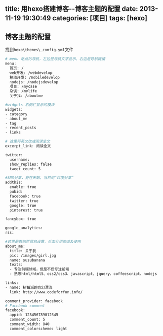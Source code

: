 title: 用hexo搭建博客--博客主题的配置
date: 2013-11-19 19:30:49
categories: [项目]
tags: [hexo]
---

博客主题的配置
------------------

找到`hexo\themes\_config.yml`文件

<!--more-->

```sh
# menu 站点的导航，左边是导航文字显示，右边是导航链接
menu:
  首页: /
  web开发: /webdevelop
  移动开发: /mobiledevelop
  nodejs: /nodejsdevelop
  项目: /mycase
  杂谈: /mylife
  关于我: /aboutme

#widgets 右侧栏显示的模块
widgets:
- category
- about_me
- tag
- recent_posts
- links

# 这里将英文改成阅读全文
excerpt_link: 阅读全文

twitter:
  username:
  show_replies: false
  tweet_count: 5

#SNS分享，身在天朝，当然用“百度分享”
addthis:
  enable: true
  pubid:
  facebook: true
  twitter: true
  google: true
  pinterest: true

fancybox: true

google_analytics:
rss:

#这里是右侧栏信息设置，后面介绍修改及使用
about_me:
  title: 关于我
  pic: /images/girl.jpg
  name: susubanana
  texts:
  - 专注前端领域，但是不仅专注前端
  - 熟悉html/html5、css2/css3、javascript、jquery、coffeescript、nodejs

links:
- name: 树莓派的奇幻漂流
  link: http://www.codeforfun.info/

comment_provider: facebook
# Facebook comment
facebook:
  appid: 123456789012345
  comment_count: 5
  comment_width: 840
  comment_colorscheme: light
```














